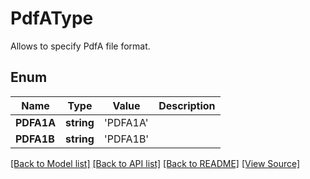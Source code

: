 ﻿# PdfAType
Allows to specify PdfA file format.

## Enum
Name | Type | Value | Description
------------ | ------------- | ------------- | -------------
**PDFA1A** | **string** | 'PDFA1A' | 
**PDFA1B** | **string** | 'PDFA1B' | 

[[Back to Model list]](../README.md#documentation-for-models) [[Back to API list]](../README.md#documentation-for-api-endpoints) [[Back to README]](../README.md) [[View Source]](../src/models/pdfAType.ts)

